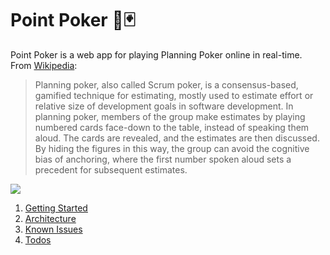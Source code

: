 # Point Poker 🎴🃏

Point Poker is a web app for playing Planning Poker online in real-time. From [Wikipedia](https://en.wikipedia.org/wiki/Planning_poker):

> Planning poker, also called Scrum poker, is a consensus-based, gamified technique for estimating, mostly used to estimate effort or relative size of development goals in software development. In planning poker, members of the group make estimates by playing numbered cards face-down to the table, instead of speaking them aloud. The cards are revealed, and the estimates are then discussed. By hiding the figures in this way, the group can avoid the cognitive bias of anchoring, where the first number spoken aloud sets a precedent for subsequent estimates.

<img src="https://media.giphy.com/media/xT9DPi61MmrDLzVFzq/giphy.gif" />

1. [Getting Started](docs/GETTING_STARTED.md)
2. [Architecture](docs/ARCHITECTURE.md)
3. [Known Issues](docs/KNOWN_ISSUES.md)
4. [Todos](docs/TODOS.md)
